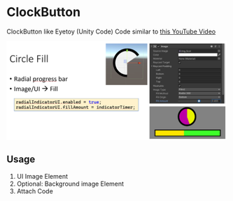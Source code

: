 # ClockButton
ClockButton like Eyetoy (Unity Code)
Code similar to [this YouTube Video](https://www.youtube.com/watch?v=5xWDKJj1UGY) 

<img src="./images/ClockButton_Unity.png" width="600">

## Usage

1. UI Image Element
2. Optional: Background image Element
3. Attach Code

```

```
